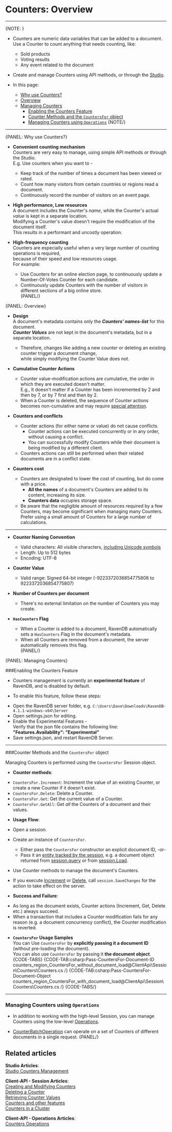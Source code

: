 # Counters: Overview
---

{NOTE: }

* Counters are numeric data variables that can be added to a document.  
  Use a Counter to count anything that needs counting, like:
   * Sold products  
   * Voting results  
   * Any event related to the document  

* Create and manage Counters using API methods, or through the [Studio](../../../studio/database/documents/document-view/additional-features/counters).  

* In this page:  
  * [Why use Counters?](../../../client-api/session/counters/overview#why-use-counters?)  
  * [Overview](../../../client-api/session/counters/overview#overview)  
  * [Managing Counters](../../../client-api/session/counters/overview#managing-counters)  
      * [Enabling the Counters Feature](../../../client-api/session/counters/overview#enabling-the-counters-feature)  
      * [Counter Methods and the `CountersFor` object](../../../client-api/session/counters/overview#counter-methods-and-the--object)  
      * [Managing Counters using `Operations`](../../../client-api/session/counters/overview#managing-counters-using-)
{NOTE/}

---

{PANEL: Why use Counters?}

* **Convenient counting mechanism**  
Counters are very easy to manage, using simple API methods or through the Studio.  
E.g. Use counters when you want to -  
  - Keep track of the number of times a document has been viewed or rated.  
  - Count how many visitors from certain countries or regions read a document.  
  - Continuously record the number of visitors on an event page.  

* **High performance, Low resources**  
A document includes the Counter's _name_, while the Counter's actual _value_ is kept in a separate location.  
Modifying a Counter's value doesn't require the modification of the document itself.  
This results in a performant and uncostly operation.

* **High-frequency counting**  
Counters are especially useful when a very large number of counting operations is required,  
because of their speed and low resources usage.  
For example:  
  - Use Counters for an online election page, to continuously update a Number-Of-Votes Counter for each candidate.  
  - Continuously update Counters with the number of visitors in different sections of a big online store.  
{PANEL/}

{PANEL: Overview}

* **Design**  
  A document's metadata contains only the ***Counters' names-list*** for this document.  
  ***Counter Values*** are not kept in the document's metadata, but in a separate location.  
  * Therefore, changes like adding a new counter or deleting an existing counter trigger a document change,  
    while simply modifying the Counter Value does not.  

* **Cumulative Counter Actions**  
   - Counter value-modification actions are cumulative, the order in which they are executed doesn't matter.  
     E.g., It doesn't matter if a Counter has been incremented by 2 and then by 7, or by 7 first and then by 2.  
   - When a Counter is deleted, the sequence of Counter actions becomes non-cumulative and may require [special attention](../../../client-api/session/counters/counters-in-a-cluster#concurrent-delete-and-increment).  

* **Counters and conflicts**  
  * Counter actions (for either name or value) do not cause conflicts.  
      - Counter actions can be executed concurrently or in any order, without causing a conflict.  
      - You can successfully modify Counters while their document is being modified by a different client.  
  * Counters actions can still be performed when their related documents are in a conflict state.  

* **Counters cost**  
  * Counters are designated to lower the cost of counting, but do come with a price.  
     * **All the names** of a document's Counters are added to its content, increasing its size.  
     * **Counters data** occupies storage space.  
  * Be aware that the negligible amount of resources required by a few Counters, may become significant when managing many Counters.  
    Prefer using a small amount of Counters for a large number of calculations.  
  
---

* **Counter Naming Convention**  
    * Valid characters: All visible characters, [including Unicode symbols](../../../studio/database/documents/document-view/additional-features/counters#section)  
    * Length: Up to 512 bytes  
    * Encoding: UTF-8  

* **Counter Value**  
    * Valid range: Signed 64-bit integer (-9223372036854775808 to 9223372036854775807)  

* **Number of Counters per document**  
    * There's no external limitation on the number of Counters you may create.  

* **`HasCounters` Flag**  
    * When a Counter is added to a document, RavenDB automatically sets a `HasCounters` Flag in the document's metadata.  
    * When all Counters are removed from a document, the server automatically removes this flag.  
{PANEL/}

{PANEL: Managing Counters}

###Enabling the Counters Feature

* Counters management is currently an **experimental feature** of RavenDB, and is disabled by default.  

*  To enable this feature, follow these steps:  
  - Open the RavenDB server folder, e.g. `C:\Users\Dave\Downloads\RavenDB-4.1.1-windows-x64\Server`  
  - Open settings.json for editing.  
  - Enable the Experimental Features -  
    Verify that the json file contains the following line: **"Features.Availability": "Experimental"**  
  - Save settings.json, and restart RavenDB Server.  

---

###Counter Methods and the `CountersFor` object

Managing Counters is performed using the `CountersFor` Session object.  

*  **Counter methods**:  
  - `CountersFor.Increment`: Increment the value of an existing Counter, or create a new Counter if it doesn't exist.  
  - `CountersFor.Delete`: Delete a Counter.  
  - `CountersFor.Get`: Get the current value of a Counter.  
  - `CountersFor.GetAll`: Get _all_ the Counters of a document and their values.  

*  **Usage Flow**:  
  * Open a session.  
  * Create an instance of `CountersFor`.  
      * Either pass the `CountersFor` constructor an explicit document ID, -or-  
      * Pass it an [entity tracked by the session](../../../client-api/session/loading-entities), e.g. a document object returned from [session.query](../../../client-api/session/querying/how-to-query) or from [session.Load](../../../client-api/session/loading-entities#load).  
  * Use Counter methods to manage the document's Counters.  
  * If you execute [Increment](../../../client-api/session/counters/create-or-modify) or [Delete](../../../client-api/session/counters/delete), call `session.SaveChanges` for the action to take effect on the server.  

*  **Success and Failure**:  
  - As long as the document exists, Counter actions (Increment, Get, Delete etc.) always succeed.
  - When a transaction that includes a Counter modification fails for any reason (e.g. a document concurrency conflict), 
    the Counter modification is reverted.

* **`CountersFor` Usage Samples**  
  You can Use `CountersFor` by **explicitly passing it a document ID** (without pre-loading the document).  
  You can also use `CountersFor` by passing it **the document object**.  
  {CODE-TABS}
  {CODE-TAB:csharp:Pass-CountersFor-Document-ID counters_region_CountersFor_without_document_load@ClientApi\Session\Counters\Counters.cs /}
  {CODE-TAB:csharp:Pass-CountersFor-Document-Object counters_region_CountersFor_with_document_load@ClientApi\Session\Counters\Counters.cs /}
  {CODE-TABS/}

---

### Managing Counters using `Operations`

* In addition to working with the high-level Session, you can manage Counters using the low-level [Operations](../../../client-api/operations/what-are-operations).  

* [CounterBatchOperation](../../../client-api/operations/counters/counter-batch) 
can operate on a set of Counters of different documents in a single request.
{PANEL/}

## Related articles
**Studio Articles**:  
[Studio Counters Management](../../../studio/database/documents/document-view/additional-features/counters#counters)  

**Client-API - Session Articles**:  
[Creating and Modifying Counters](../../../client-api/session/counters/create-or-modify)  
[Deleting a Counter](../../../client-api/session/counters/delete)  
[Retrieving Counter Values](../../../client-api/session/counters/retrieve-counter-values)  
[Counters and other features](../../../client-api/session/counters/counters-and-other-features)  
[Counters in a Cluster](../../../client-api/session/counters/counters-in-a-cluster)  

**Client-API - Operations Articles**:  
[Counters Operations](../../../client-api/operations/counters/get-counters#operations--counters--how-to-get-counters)  
